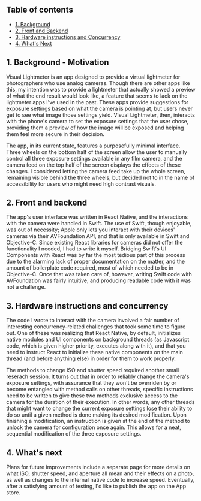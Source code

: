 








## Table of contents

- [1. Background](#1-background---motivation)
- [2. Front and Backend](#2-front-and-backend)
- [3. Hardware instructions and Concurrency](#3-hardware-instructions-and-concurrency)
- [4. What's Next](#4-whats-next)



## 1. Background - Motivation


Visual Lightmeter is an app designed to provide a virtual lightmeter for photographers who use analog cameras. Though there are other apps like this, my intention was to provide a lightmeter that actually showed a preview of what the end result would look like, a feature that seems to lack on the lightmeter apps I've used in the past. These apps provide suggestions for exposure settings based on what the camera is pointing at, but users never get to see what image those settings yield. Visual Lightmeter, then, interacts with the phone's camera to set the exposure settings that the user chose, providing them a preview of how the image will be exposed and helping them feel more secure in their decision.

The app, in its current state, features a purposefully minimal interface. Three wheels on the bottom half of the screen allow the user to manually control all three exposure settings available in any film camera, and the camera feed on the top half of the screen displays the effects of these changes. I considered letting the camera feed take up the whole screen, remaining visible behind the three wheels, but decided not to in the name of accessibility for users who might need high contrast visuals. 


## 2. Front and backend

The app's user interface was written in React Native, and the interactions with the camera were handled in Swift. The use of Swift, though enjoyable, was out of necessity; Apple only lets you interact with their devices' cameras via their AVFoundation API, and that is only available in Swift and Objective-C. Since existing React libraries for cameras did not offer the functionality I needed, I had to write it myself. Bridging Swift's UI Components with React was by far the most tedious part of this process due to the alarming lack of proper documentation on the matter, and the amount of boilerplate code required, most of which needed to be in Objective-C. Once that was taken care of, however, writing Swift code with AVFoundation was fairly intuitive, and producing readable code with it was not a challenge.

## 3. Hardware instructions and concurrency

The code I wrote to interact with the camera involved a fair number of interesting concurrency-related challenges that took some time to figure out. One of these was realizing that React Native, by default, initializes native modules and UI components on background threads (as Javascript code, which is given higher priority, executes along with it), and that you need to instruct React to initialize these native components on the main thread (and before anything else) in order for them to work properly.

The methods to change ISO and shutter speed required another small reserach session. It turns out that in order to reliably change the camera's exposure settings, with assurance that they won't be overriden by or become entangled with method calls on other threads, specific instructions need to be written to give these two methods exclusive access to the camera for the duration of their execution. In other words, any other threads that might want to change the current exposure settings lose their ability to do so until a given method is done making its desired modification. Upon finishing a modification, an instruction is given at the end of the method to unlock the camera for configuration once again. This allows for a neat, sequential modification of the three exposure settings.

## 4. What's next

Plans for future improvements include a separate page for more details on what ISO, shutter speed, and aperture all mean and their effects on a photo, as well as changes to the internal native code to increase speed. Eventually, after a satisfying amount of testing, I'd like to publish the app on the App store.
